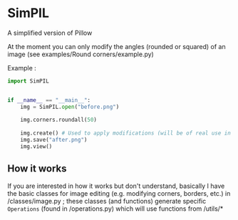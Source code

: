 # SimPIL
A simplified version of Pillow


At the moment you can only modify the angles (rounded or squared) of an image (see examples/Round corners/example.py)

Example :
```py
import SimPIL


if __name__ == "__main__":
    img = SimPIL.open("before.png")
    
    img.corners.roundall(50)
    
    img.create() # Used to apply modifications (will be of real use in the future)
    img.save("after.png")
    img.view()
```

## How it works
If you are interested in how it works but don't understand, basically I have the basic classes for image editing (e.g. modifying corners, borders, etc.) in /classes/image.py ; these classes (and functions) generate specific `Operations` (found in /operations.py) which will use functions from /utils/*
